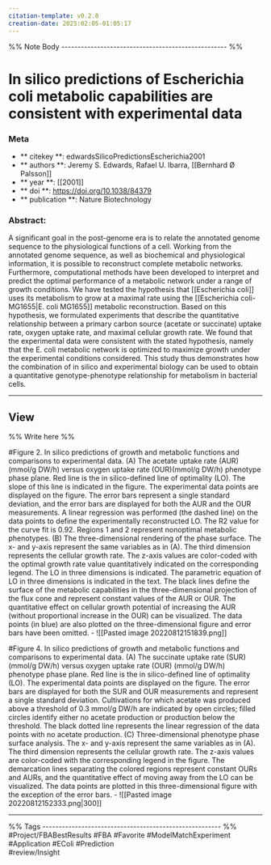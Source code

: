 ```yaml
---
citation-template: v0.2.0
creation-date: 2025:02:05-01:05:17
---
```


%% Note Body --------------------------------------------------- %%
# In silico predictions of Escherichia coli metabolic capabilities are consistent with experimental data

### Meta
- ** citekey **: edwardsSilicoPredictionsEscherichia2001
- ** authors **: Jeremy S. Edwards, Rafael U. Ibarra, [[Bernhard Ø Palsson]]
- ** year **: [[2001]]
- ** doi **: https://doi.org/10.1038/84379
- ** publication **: Nature Biotechnology


### Abstract:
A significant goal in the post-genome era is to relate the annotated genome sequence to the physiological functions of a cell. Working from the annotated genome sequence, as well as biochemical and physiological information, it is possible to reconstruct complete metabolic networks. Furthermore, computational methods have been developed to interpret and predict the optimal performance of a metabolic network under a range of growth conditions. We have tested the hypothesis that [[Escherichia coli]] uses its metabolism to grow at a maximal rate using the [[Escherichia coli-MG1655|E. coli MG1655]] metabolic reconstruction. Based on this hypothesis, we formulated experiments that describe the quantitative relationship between a primary carbon source (acetate or succinate) uptake rate, oxygen uptake rate, and maximal cellular growth rate. We found that the experimental data were consistent with the stated hypothesis, namely that the E. coli metabolic network is optimized to maximize growth under the experimental conditions considered. This study thus demonstrates how the combination of in silico and experimental biology can be used to obtain a quantitative genotype-phenotype relationship for metabolism in bacterial cells.



___

## View

%% Write here %%


#Figure 2. In silico predictions of growth and metabolic functions and comparisons to experimental data. (A) The acetate uptake rate (AUR) (mmol/g DW/h) versus oxygen uptake rate (OUR)(mmol/g DW/h) phenotype phase plane. Red line is the in silico-defined line of optimality (LO). The slope of this line is indicated in the figure. The experimental data points are displayed on the figure. The error bars represent a single standard deviation, and the error bars are displayed for both the AUR and the OUR measurements. A linear regression was performed (the dashed line) on the data points to define the experimentally reconstructed LO. The R2 value for the curve fit is 0.92. Regions 1 and 2 represent nonoptimal metabolic phenotypes. (B) The three-dimensional rendering of the phase surface. The x- and y-axis represent the same variables as in (A). The third dimension represents the cellular growth rate. The z-axis values are color-coded with the optimal growth rate value quantitatively indicated on the corresponding legend. The LO in three dimensions is indicated. The parametric equation of LO in three dimensions is indicated in the text. The black lines define the surface of the metabolic capabilities in the three-dimensional projection of the flux cone and represent constant values of the AUR or OUR. The quantitative effect on cellular growth potential of increasing the AUR (without proportional increase in the OUR) can be visualized. The data points (in blue) are also plotted on the three-dimensional figure and error bars have been omitted.
	- ![[Pasted image 20220812151839.png]]

#Figure 4. In silico predictions of growth and metabolic functions and comparisons to experimental data. (A) The succinate uptake rate (SUR) (mmol/g DW/h) versus oxygen uptake rate (OUR) (mmol/g DW/h) phenotype phase plane. Red line is the in silico-defined line of optimality (LO). The experimental data points are displayed on the figure. The error bars are displayed for both the SUR and OUR measurements and represent a single standard deviation. Cultivations for which acetate was produced above a threshold of 0.3 mmol/g DW/h are indicated by open circles; filled circles identify either no acetate production or production below the threshold. The black dotted line represents the linear regression of the data points with no acetate production. (C) Three-dimensional phenotype phase surface analysis. The x- and y-axis represent the same variables as in (A). The third dimension represents the cellular growth rate. The z-axis values are color-coded with the corresponding legend in the figure. The demarcation lines separating the colored regions represent constant OURs and AURs, and the quantitative effect of moving away from the LO can be visualized. The data points are plotted in this three-dimensional figure with the exception of the error bars.
	- ![[Pasted image 20220812152333.png|300]]


___
%% Tags  ------------------------------------------------------- %%
#Project/FBABestResults 
#FBA
#Favorite 
#ModelMatchExperiment
#Application 
#EColi 
#Prediction\
#review/Insight 